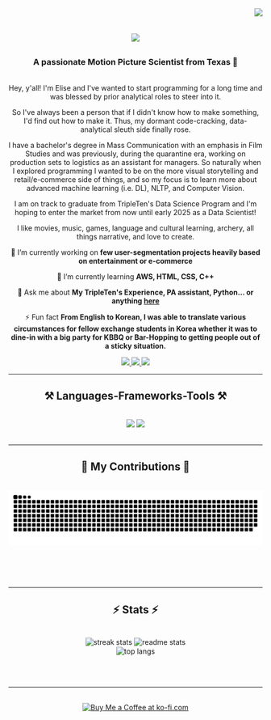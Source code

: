 <img align="right" src="https://visitor-badge.laobi.icu/badge?page_id=AmbitiousRabbit.AmbitiousRabbit" />

<h1 align="center">
    <img src="https://readme-typing-svg.herokuapp.com/?font=Righteous&size=35&center=true&vCenter=true&width=500&height=70&duration=4000&lines=What+It+Do!+👀;+I'm+Elise+Mathis!+🐇;" />
</h1>

<h3 align="center">A passionate Motion Picture Scientist from Texas 🤠</h3>

<br/>

<div align="center">
Hey, y'all! I'm Elise and I've wanted to start programming for a long time and was blessed by prior analytical roles to steer into it.
    
So I've always been a person that if I didn't know how to make something, I'd find out how to make it. Thus, my dormant code-cracking, data-analytical sleuth side finally rose.

I have a bachelor's degree in Mass Communication with an emphasis in Film Studies and was previously, during the quarantine era, working on production sets to logistics as an assistant for managers. So naturally when I explored programming I wanted to be on the more visual storytelling and retail/e-commerce side of things, and so my focus is to learn more about advanced machine learning (i.e. DL), NLTP, and Computer Vision.

I am on track to graduate from TripleTen's Data Science Program and I'm hoping to enter the market from now until early 2025 as a Data Scientist!

I like movies, music, games, language and cultural learning, archery, all things narrative, and love to create.
 
 🔭 I’m currently working on **few user-segmentation projects heavily based on entertainment or e-commerce**
 
 🌱 I’m currently learning **AWS, HTML, CSS, C++**

💬 Ask me about **My TripleTen's Experience, PA assistant, Python... or anything [here](https://github.com/salesp07/salesp07/issues)**

⚡ Fun fact **From English to Korean, I was able to translate various circumstances for fellow exchange students in Korea whether it was to dine-in with a big party for KBBQ or Bar-Hopping to getting people out of a sticky situation.**

 </div>
 
<div align="center"> 
  <a href="mailto:elisemathis3@gmail.com">
    <img src="https://img.shields.io/badge/Gmail-333333?style=for-the-badge&logo=gmail&logoColor=red" />
  </a>
  <a href="https://www.linkedin.com/in/elise-mathis/" target="_blank">
    <img src="https://img.shields.io/badge/LinkedIn-0077B5?style=for-the-badge&logo=linkedin&logoColor=white" target="_blank" />
  </a>
  <a href="https://github.com/AmbitiousRabbit/Portfolio" target="_blank">
     <img src="https://img.shields.io/badge/Portfolio-FF5722?style=for-the-badge&logo=todoist&logoColor=white" target="_blank" /> <!-- sqlite, safari, google-chrome are other good icon options -->
  </a>
</div>

 <hr/>
 
<h2 align="center">⚒️ Languages-Frameworks-Tools ⚒️</h2>
<br/>
<div align="center">
    <img src="https://skillicons.dev/icons?i=react,bootstrap,mui,html,css,vscode,github,figma,tailwind,git,r" />
    <img src="https://skillicons.dev/icons?i=nodejs,python,javascript,typescript,express,firebase,mongodb,c,java,nextjs,mysql,flask" /><br>
</div>

<br/>
<hr/>

<div align="center">
  <h2>🐍 My Contributions 🐍</h2>
  <br>
  <img alt="snake eating my contributions" src="https://raw.githubusercontent.com/salesp07/salesp07/output/github-contribution-grid-snake.svg" />
  
  <br/><br/><br/>
</div>

<hr/>

<h2 align="center">⚡ Stats ⚡</h2>
<br>
<div align=center>
  <img width=390 src="https://github-readme-streak-stats-salesp07.vercel.app/?user=salesp07&count_private=true&theme=react&border_radius=10" alt="streak stats"/>
  <img width=390 src="https://github-readme-stats-salesp07.vercel.app/api?username=salesp07&count_private=true&show_icons=true&theme=react&rank_icon=github&border_radius=10" alt="readme stats" />
  <br/>
  <img width=325 align="center" src="https://github-readme-stats-salesp07.vercel.app/api/top-langs/?username=salesp07&hide=HTML&langs_count=8&layout=compact&theme=react&border_radius=10&size_weight=0.5&count_weight=0.5&exclude_repo=github-readme-stats" alt="top langs" />
</div>

<br/><br/>

<hr/>

<br/>

<div align="center">
<a href='https://ko-fi.com/V7V4RAK9C' target='_blank'><img height='64' style='border:0px;height:64px;' src='https://storage.ko-fi.com/cdn/kofi1.png?v=3' border='0' alt='Buy Me a Coffee at ko-fi.com' /></a>
</div>

<br/>
